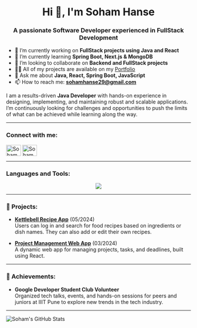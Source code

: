 <h1 align="center">Hi 👋, I'm Soham Hanse</h1>
<h3 align="center">A passionate Software Developer experienced in FullStack Development</h3>

- 🔭 I’m currently working on **FullStack projects using Java and React**
- 🌱 I’m currently learning **Spring Boot, Next.js & MongoDB**
- 👯 I’m looking to collaborate on **Backend and FullStack projects**
- 👨‍💻 All of my projects are available on my [Portfolio](https://bit.ly/Portfolio-Aadi_Designer)
- 💬 Ask me about **Java, React, Spring Boot, JavaScript**
- 📫 How to reach me: **sohamhanse29@gmail.com**

I am a results-driven **Java Developer** with hands-on experience in designing, implementing, and maintaining robust and scalable applications. I’m continuously looking for challenges and opportunities to push the limits of what can be achieved while learning along the way. 

---

<h3 align="left">Connect with me:</h3>
<p align="left">
<a href="https://www.linkedin.com/in/soham-hanse" target="blank"><img align="center" src="https://raw.githubusercontent.com/rahuldkjain/github-profile-readme-generator/master/src/images/icons/Social/linked-in-alt.svg" alt="Soham Hanse" height="30" width="40" /></a>
<a href="https://github.com/sohamhanse" target="blank"><img align="center" src="https://raw.githubusercontent.com/rahuldkjain/github-profile-readme-generator/master/src/images/icons/Social/github.svg" alt="Soham Hanse" height="30" width="40" /></a>
</p>

---

<h3 align="left">Languages and Tools:</h3>
<p align="center">
  <a href="https://skillicons.dev">
    <img src="https://skillicons.dev/icons?i=spring,react,flutter,javascript,html,nodejs,kafka,redis,mongodb,mysql,css&perline=3" />
  </a>
</p>

---

<h3 align="left">📂 Projects:</h3>

- **[Kettlebell Recipe App](https://recipe-book-iota-three.vercel.app/)** (05/2024)  
  Users can log in and search for food recipes based on ingredients or dish names. They can also add or edit their own recipes.
  
- **[Project Management Web App](https://project-management-pink.vercel.app/)** (03/2024)  
  A dynamic web app for managing projects, tasks, and deadlines, built using React.

---

<h3 align="left">🚀 Achievements:</h3>

- **Google Developer Student Club Volunteer**  
  Organized tech talks, events, and hands-on sessions for peers and juniors at IIIT Pune to explore new trends in the tech industry.

---

<p><img align="center" src="https://github-readme-stats.vercel.app/api/top-langs?username=sohamhanse&show_icons=true&locale=en&layout=compact" alt="Soham's GitHub Stats" /></p>
